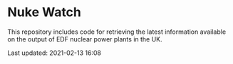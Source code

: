 # Nuke Watch

This repository includes code for retrieving the latest information available on the output of EDF nuclear power plants in the UK.

Last updated: 2021-02-13 16:08